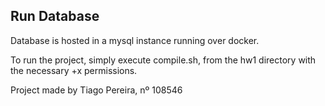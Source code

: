 ## Run Database
Database is hosted in a mysql instance running over docker.

To run the project, simply execute compile.sh, from the hw1 directory with the necessary +x permissions.

Project made by Tiago Pereira, nº 108546

